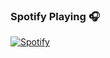### Spotify Playing 🎧
[![Spotify](https://novatorem-jgonzalezk.vercel.app/api/spotify)](https://open.spotify.com/user/12128817739)
<!--
**jgonzalezk/jgonzalezk** is a ✨ _special_ ✨ repository because its `README.md` (this file) appears on your GitHub profile.

Here are some ideas to get you started:

- 🔭 I’m currently working on ...
- 🌱 I’m currently learning ...
- 👯 I’m looking to collaborate on ...
- 🤔 I’m looking for help with ...
- 💬 Ask me about ...
- 📫 How to reach me: ...
- 😄 Pronouns: ...
- ⚡ Fun fact: ...
-->
